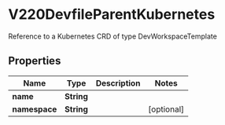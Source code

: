 

# V220DevfileParentKubernetes

Reference to a Kubernetes CRD of type DevWorkspaceTemplate
## Properties

Name | Type | Description | Notes
------------ | ------------- | ------------- | -------------
**name** | **String** |  | 
**namespace** | **String** |  |  [optional]



